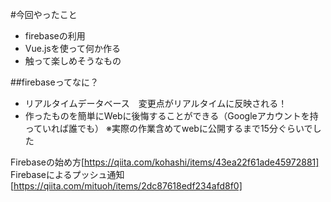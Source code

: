 #今回やったこと

- firebaseの利用
- Vue.jsを使って何か作る
- 触って楽しめそうなもの

##firebaseってなに？

- リアルタイムデータベース　変更点がリアルタイムに反映される！
- 作ったものを簡単にWebに後悔することができる（Googleアカウントを持っていれば誰でも）
※実際の作業含めてwebに公開するまで15分ぐらいでした

Firebaseの始め方[https://qiita.com/kohashi/items/43ea22f61ade45972881]
Firebaseによるプッシュ通知[https://qiita.com/mituoh/items/2dc87618edf234afd8f0]
